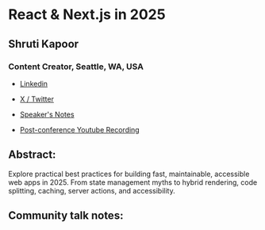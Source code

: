 # React & Next.js in 2025 

## Shruti Kapoor
### Content Creator, Seattle, WA, USA 
- [Linkedin](https://www.linkedin.com/in/shrutikapoor08/) 

- [X / Twitter](https://x.com/shrutikapoor08) 

- [Speaker's Notes]()
- [Post-conference Youtube Recording]()
## Abstract: 

Explore practical best practices for building fast, maintainable, accessible web apps in 2025. From state management myths to hybrid rendering, code splitting, caching, server actions, and accessibility.
## Community talk notes: 
